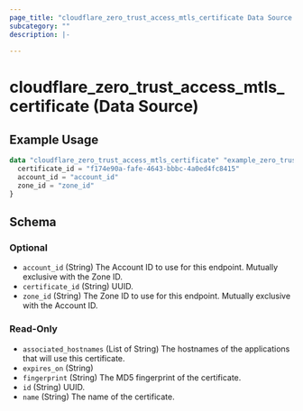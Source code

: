 ```yaml
---
page_title: "cloudflare_zero_trust_access_mtls_certificate Data Source - Cloudflare"
subcategory: ""
description: |-
  
---
```


# cloudflare_zero_trust_access_mtls_certificate (Data Source)



## Example Usage

```terraform
data "cloudflare_zero_trust_access_mtls_certificate" "example_zero_trust_access_mtls_certificate" {
  certificate_id = "f174e90a-fafe-4643-bbbc-4a0ed4fc8415"
  account_id = "account_id"
  zone_id = "zone_id"
}
```

<!-- schema generated by tfplugindocs -->
## Schema

### Optional

- `account_id` (String) The Account ID to use for this endpoint. Mutually exclusive with the Zone ID.
- `certificate_id` (String) UUID.
- `zone_id` (String) The Zone ID to use for this endpoint. Mutually exclusive with the Account ID.

### Read-Only

- `associated_hostnames` (List of String) The hostnames of the applications that will use this certificate.
- `expires_on` (String)
- `fingerprint` (String) The MD5 fingerprint of the certificate.
- `id` (String) UUID.
- `name` (String) The name of the certificate.


